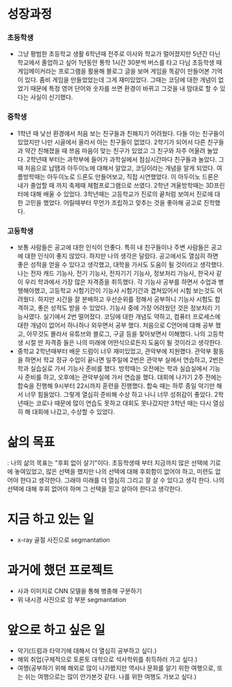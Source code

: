 # 성장과정
### 초등학생 
- 그냥 평범한 초등학교 생활 6학년때 전주로 이사와 학교가 멀어졌지만 5년간 다닌 학교에서 졸업하고 싶어 1년동안 통학 1시간 30분씩 버스를 타고 다님
초등학생 때 게임메이커라는 프로그램을 활용해 블로그 글을 보며 게임을 똑같이 만들어본 기억이 있다. 좀비 게임을 만들었었는데 그게 재미있었다. 그때는 코딩에 대한 개념이 없었기 때문에 특정 영어 단어와 숫자를 쓰면 환경이 바뀌고 그것을 내 맘대로 할 수 있다는 사실이 신기했다.

### 중학생 
- 1학년 때 낮선 환경에서 처음 보는 친구들과 친해지기 어려웠다. 다들 아는 친구들이 있었지만 나만 시골에서 올라서 아는 친구들이 없었다. 2학기가 되어서 다른 친구들과 약간 친해졌을 때 쯔음 마음이 맞는 친구가 있었고 그 친구와 자주 어올려 놀았다. 2학년때 부터는 과학부에 들어가 과학실에서 점심시간마다 친구들과 놀았다. 그때 처음으로 납땜과 아두이노에 대해서 알았고, 코딩이라는 개념을 알게 되었다. 여름방학때는 아두이노로 드론도 만들어보고, 직접 시연했었다. 이 아두이노 드론은 내가 졸업할 때 까지 축제때 체험프로그램으로 쓰였다. 2학년 겨울방학때는 3D프린터에 대해 배울 수 있었다. 3학년때는 고등학교가 진로의 끝처럼 보여서 진로에 대한 고민을 했었다. 어릴때부터 무언가 조립하고 맞추는 것을 좋아해 공고로 진학했다. 

### 고등학생 
- 보통 사람들은 공고에 대한 인식이 안좋다. 특히 내 친구들이나 주변 사람들은 공고에 대한 인식이 좋지 않았다. 하지만 나의 생각은 달랐다. 공고에서도 열심히 하면 좋은 성적을 얻을 수 있다고 생각했고, 대학을 가서도 도움이 될 것이라고 생각했다. 나는 전자 캐드 기능사, 전기 기능사, 전자기기 기능사, 정보처리 가능사, 한국사 같이 우리 학과에서 가장 많은 자격증을 취득했다. 각 기능사 공부를 하면서 수업과 병행해야했고, 고등학교 시험기간이 기능사 시험기간과 겹쳐있어서 시험 보는것도 어려웠다. 하지만 시간을 잘 분배하고 우선순위를 정해서 공부하니 기능사 시험도 합격하고, 좋은 성적도 받을 수 있었다. 기능사 중에 가장 어려웠던 것은 정보처리 기능사였다. 실기에서 2번 떨어졌다. 코딩에 대한 개념도 약하고, 컴퓨터 프로세스에 대한 개념이 없어서 하나하나 외우면서 공부 했다. 처음으로 C언어에 대해 공부 했고, 아무것도 몰라서 유튜브와 블로그, 구글 등을 찾아보면서 이해했다. 나의 고등학생 시절 딴 자격증 들은 나의 미래에 어떤식으로든지 도움이 될 것이라고 생각한다. 
- 중학교 2학년때부터 배운 드럼이 너무 재미있었고, 관악부에 지원했다. 관악부 활동을 하면서 학교 정규 수업이 끝나면 일주일에 2번은 관악부 실에서 연습하고, 2번은 학과 실습실로 가서 기능사 준비를 했다. 방학때는 오전에는 학과 실습실에서 기능사 준비를 하고, 오후에는 관악부실에 가서 연습을 했다. 대회에 나가기 2주 전에는 합숙을 진행해 9시부터 22시까지 훈련을 진행했다. 합숙 때는 하루 종일 악기만 해서 너무 힘들었다. 그렇게 열심히 준비해 수상 하고 나니 너무 성취감이 좋았다. 2학년때는 코로나 때문에 많이 연습도 못하고 대회도 못나갔지만 3학년 때는 다시 열심히 해 대회에 나갔고, 수상할 수 있었다.

# 삶의 목표
: 나의 삶의 목표는 "후회 없이 살기"이다. 초등학생때 부터 지금까지 많은 선택에 기로에 놓여있었고, 많은 선택을 했지만 나의 선택에 대해 후회함이 없어야 하고, 미련도 없어야 한다고 생각한다. 그래야 미래를 더 열심히 그리고 잘 살 수 있다고 생각 한다. 나의 선택에 대해 후회 없어야 하며 그 선택을 믿고 살아야 한다고 생각한다.

# 지금 하고 있는 일
- x-ray 골절 사진으로 segmantation

# 과거에 했던 프로젝트
- 사과 이미지로 CNN 모델을 통해 병충해 구분하기
- 위 내시경 사진으로 암 부분 segmantation

# 앞으로 하고 싶은 일
- 악기(드럼과 타악기에 대해서 더 열심히 공부하고 싶다.)
- 해외 취업(구체적으로 토론토 대학으로 석사학위를 취득하러 가고 싶다.)
- 여행(공부하기 위해 해외로 많이 나가봤지만 역사나 문화를 알기 위한 여행으로, 또는 쉬는 여행으로는 많이 안가본것 같다. 나를 위한 여행도 가보고 싶다.)